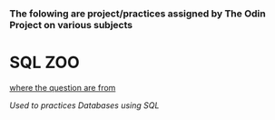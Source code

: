 ### The folowing are project/practices assigned by The Odin Project on various subjects

# SQL ZOO
[where the question are from](https://sqlzoo.net/wiki/SQL_Tutorial)

*Used to practices Databases using SQL*
